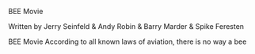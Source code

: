 BEE Movie

Written by Jerry Seinfeld & Andy Robin & Barry Marder & Spike Feresten


BEE Movie
According to all known laws of aviation, there is no way a bee 